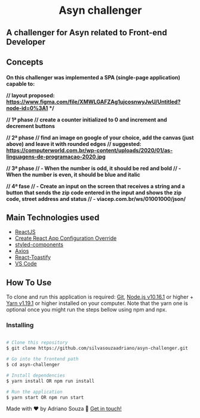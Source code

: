 <h1 align="center">
    Asyn challenger
</h1>


## A challenger for Asyn related to Front-end Developer

## Concepts

<h4>
On this challenger was implemented a SPA (single-page application) capable to:

// layout proposed: https://www.figma.com/file/XMWLGAFZAg1ujcosnwyJwU/Untitled?node-id=0%3A1 */

// 1ª phase
// create a counter initialized to 0 and increment and decrement buttons

// 2ª phase
// find an image on google of your choice, add the canvas (just above) and leave it with rounded edges
// suggested: https://computerworld.com.br/wp-content/uploads/2020/01/as-linguagens-de-programacao-2020.jpg

// 3ª phase
// - When the number is odd, it should be red and bold
// - When the number is even, it should be blue and italic

// 4ª fase
// - Create an input on the screen that receives a string and a button that sends the zip code entered in the input and shows the zip code, street address and status
// - viacep.com.br/ws/01001000/json/


</h4>


## Main Technologies used

-   [ReactJS](https://reactjs.org/)
-   [Create React App Configuration Override](https://github.com/sharegate/craco)
-   [styled-components](https://www.styled-components.com/)
-   [Axios](https://github.com/axios/axios)
-   [React-Toastify](https://fkhadra.github.io/react-toastify/)
-   [VS Code](https://code.visualstudio.com/)



## How To Use

To clone and run this application is required: [Git](https://git-scm.com), [Node.js v10.16.1](https://nodejs.org/en/) or higher + [Yarn v1.19.1](https://yarnpkg.com/lang/en/) or higher installed on your computer. Note that the yarn one is optional once you might run the steps bellow using npm and npx.

### Installing
```bash

# Clone this repository
$ git clone https://github.com/silvasouzaadriano/asyn-challenger.git

# Go into the frontend path
$ cd asyn-challenger

# Install dependencies
$ yarn install OR npm run install

# Run the application
$ yarn start OR npm run start
```

Made with ♥ by Adriano Souza :wave: [Get in touch!](https://www.linkedin.com/in/adriano-souza-9b1a1b11)


